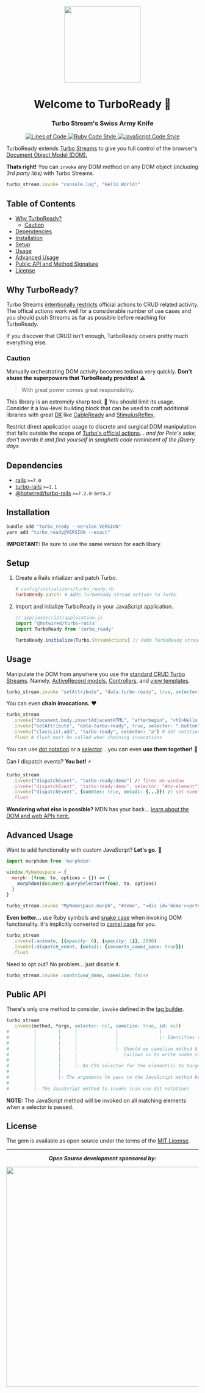 <p align="center">
  <img height="200" src="https://ik.imagekit.io/hopsoft/turbo-ready-logo_jYFJI1jgT.png?ik-sdk-version=javascript-1.4.3&updatedAt=1661471047153" />
  <h1 align="center">
    Welcome to TurboReady 👋
  </h1>
  <h3 align="center">
    Turbo Stream's Swiss Army Knife
  </h3>
  <p align="center">
    <a href="http://blog.codinghorror.com/the-best-code-is-no-code-at-all/" target="_blank">
      <img alt="Lines of Code" src="https://img.shields.io/badge/lines_of_code-275-brightgreen.svg?style=flat" />
    </a>
    <a href="https://github.com/testdouble/standard" target="_blank">
      <img alt="Ruby Code Style" src="https://img.shields.io/badge/Ruby_Code_Style-standard-brightgreen.svg" />
    </a>
    <a href="https://github.com/sheerun/prettier-standard" target="_blank">
      <img alt="JavaScript Code Style" src="https://img.shields.io/badge/JavaScript_Code_Style-prettier_standard-ff69b4.svg" />
    </a>
  </p>
</p>

TurboReady extends [Turbo Streams](https://turbo.hotwired.dev/reference/streams) to give you full control of the browser's [Document Object Model (DOM).](https://developer.mozilla.org/en-US/docs/Web/API/Document_Object_Model)

**Thats right!**
You can `invoke` any DOM method on any DOM object *(including 3rd party libs)* with Turbo Streams.

```ruby
turbo_stream.invoke "console.log", "Hello World!"
```

<!-- Tocer[start]: Auto-generated, don't remove. -->

## Table of Contents

  - [Why TurboReady?](#why-turboready)
    - [Caution](#caution)
  - [Dependencies](#dependencies)
  - [Installation](#installation)
  - [Setup](#setup)
  - [Usage](#usage)
  - [Advanced Usage](#advanced-usage)
  - [Public API and Method Signature](#public-api-and-method-signature)
  - [License](#license)

<!-- Tocer[finish]: Auto-generated, don't remove. -->

## Why TurboReady?

Turbo Streams [intentionally restricts](https://turbo.hotwired.dev/handbook/streams#but-what-about-running-javascript) official actions to CRUD related activity.
The offical actions work well for a considerable number of use cases and you should push Streams as far as possible before reaching for TurboReady.

If you discover that CRUD isn't enough, TurboReady covers pretty much everything else.

### Caution

Manually orchestrating DOM activity becomes tedious very quickly.
**Don't abuse the superpowers that TurboReady provides!** ⚠️

> With great power comes great responsibility.

This library is an extremely sharp tool. 🔪
You should limit its usage.
Consider it a low-level building block that can be used to craft additional libraries with
great [DX](https://en.wikipedia.org/wiki/User_experience#Developer_experience)
like [CableReady](https://github.com/stimulusreflex/cable_ready)
and [StimulusReflex](https://github.com/stimulusreflex/stimulus_reflex).

Restrict direct application usage to discrete and surgical DOM manipulation that falls outside the scope of
[Turbo's official actions](https://turbo.hotwired.dev/reference/streams#the-seven-actions)...
*and for Pete's sake, don't overdo it and find yourself in spaghetti code reminicent of the jQuery days.*

## Dependencies

- [rails](https://rubygems.org/gems/rails) `>=7.0`
- [turbo-rails](https://rubygems.org/gems/turbo-rails) `>=1.1`
- [@hotwired/turbo-rails](https://yarnpkg.com/package/@hotwired/turbo-rails) `>=7.2.0-beta.2`

## Installation

```sh
bundle add "turbo_ready --version VERSION"
yarn add "turbo_ready@VERSION --exact"
```

**IMPORTANT:** Be sure to use the same version for each libary.

## Setup

1. Create a Rails intializer and patch Turbo.

    ```ruby
    # config/initializers/turbo_ready.rb
    TurboReady.patch! # Adds TurboReady stream actions to Turbo
    ```
2. Import and intialize TurboReady in your JavaScript application.

    ```js
    // app/javascript/application.js
    import '@hotwired/turbo-rails'
    import TurboReady from 'turbo_ready'

    TurboReady.initialize(Turbo.StreamActions) // Adds TurboReady stream actions to Turbo
    ```

## Usage

Manipulate the DOM from anywhere you use the [standard CRUD Turbo Streams](https://turbo.hotwired.dev/handbook/streams#integration-with-server-side-frameworks).
Namely, [ActiveRecord models](https://github.com/hotwired/turbo-rails/blob/main/app/models/concerns/turbo/broadcastable.rb),
[Controllers](https://github.com/hotwired/turbo-rails/blob/main/app/models/concerns/turbo/broadcastable.rb),
and [view templates](https://github.com/hotwired/turbo-rails/blob/main/app/models/concerns/turbo/broadcastable.rb).

```ruby
turbo_stream.invoke "setAttribute", "data-turbo-ready", true, selector: ".button"
```

You can even **chain invocations.** ❤️

```ruby
turbo_stream
  .invoke("document.body.insertAdjacentHTML", "afterbegin", "<h1>Hello World!</h1>") # dot notation
  .invoke("setAttribute", "data-turbo-ready", true, selector: ".button") # selector
  .invoke("classList.add", "turbo-ready", selector: "a") # dot notation + selector
  .flush # flush must be called when chaining invocations
```

You can use [dot notation](https://developer.mozilla.org/en-US/docs/Web/JavaScript/Reference/Operators/Property_accessors#dot_notation) or a [selector](https://developer.mozilla.org/en-US/docs/Web/API/Document/querySelectorAll)... you can even **use them together!** 🤯

Can I dispatch events? **You bet!** ⚡️

```ruby
turbo_stream
  .invoke("dispatchEvent", "turbo-ready:demo") // fires on window
  .invoke("dispatchEvent", "turbo-ready:demo", selector: "#my-element") // fires on matching element(s)
  .invoke("dispatchEvent", {bubbles: true, detail: {...}}) // set event options
  .flush
```

**Wondering what else is possible?**
MDN has your back... [learn about the DOM and web APIs here.](https://developer.mozilla.org/en-US/docs/Web/API.)

## Advanced Usage

Want to add functionality with custom JavaScript? **Let's go.** 🔌

```js
import morphdom from 'morphdom'

window.MyNamespace = {
  morph: (from, to, options = {}) => {
    morphdom(document.querySelector(from), to, options)
  }
}
```

```ruby
turbo_stream.invoke "MyNamespace.morph", "#demo", "<div id='demo'><p>You've changed...</p></div>", {childrenOnly: true}
```

**Even better...** use Ruby symbols and [snake case](https://en.wikipedia.org/wiki/Snake_case) when invoking DOM functionality.
It's implicitly converted to [camel case](https://en.wikipedia.org/wiki/Camel_case) for you.

```ruby
turbo_stream
  .invoke(:animate, [{opacity: 0}, {opacity: 1}], 2000)
  .invoke(:dispatch_event, {detail: {converts_camel_case: true}})
  .flush
```

Need to opt out? No problem... just disable it.

```ruby
turbo_stream.invoke :contrived_demo, camelize: false
```

## Public API

There's only one method to consider, `invoke` defined in the
[tag builder](https://github.com/hopsoft/turbo_ready/blob/main/lib/turbo_ready/tag_builder.rb).

```ruby
turbo_stream
  .invoke(method, *args, selector: nil, camelize: true, id: nil)
#         |        |     |              |               |
#         |        |     |              |               |- Identifies this invocation (optional)
#         |        |     |              |
#         |        |     |              |- Should we camelize method & Hash keys passed as args? (optional)
#         |        |     |                 (allows us to write snake_case Ruby)
#         |        |     |
#         |        |     |- An CSS selector for the element(s) to target (optional)
#         |        |
#         |        |- The arguments to pass to the JavaScript method being invoked (optional)
#         |
#         |- The JavaScript method to invoke (can use dot notation)
```

**NOTE:** The JavaScript method will be invoked on all matching elements when a selector is passed.

## License

The gem is available as open source under the terms of the [MIT License](https://opensource.org/licenses/MIT).

---

<p align="center">
  <strong><em>Open Source development sponsored by:</em></strong>
</p>

<p align="center">
  <a href="https://www.clickfunnels.com?utm_source=hopsoft&utm_medium=open-source&utm_campaign=turbo_ready">
    <img src="https://images.clickfunnel.com/uploads/digital_asset/file/176632/clickfunnels-dark-logo.svg" width="575" />
  </a>
</p>
